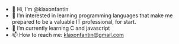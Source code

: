 - 👋 Hi, I’m @klaxonfantin
- 👀 I’m interested in learning programming languages that make me prepared to be a valuable IT professional, for start.
- 🌱 I’m currently learning C and javascript
- 📫 How to reach me: klaxonfantin@gmail.com
